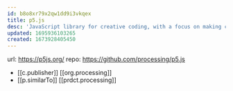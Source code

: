 ```yaml
---
id: b8o8xr79x2qw1dd9i3vkqex
title: p5.js
desc: 'JavaScript library for creative coding, with a focus on making coding accessible and inclusive for artists, designers, educators, beginners'
updated: 1695936103265
created: 1673928405450
---
```


url: https://p5js.org/
repo: https://github.com/processing/p5.js
- [[c.publisher]] [[org.processing]]
- [[p.similarTo]] [[prdct.processing]]

